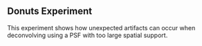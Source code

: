 ## Donuts Experiment

This experiment shows how unexpected artifacts can occur when deconvolving using a PSF with too large spatial support.  
